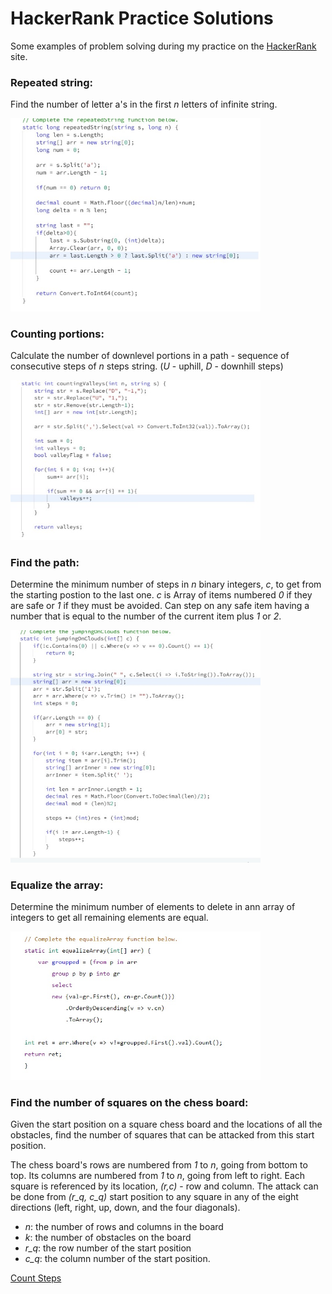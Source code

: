 # HackerRank Practice Solutions

Some examples of problem solving during my practice on the [HackerRank](https://www.hackerrank.com) site.


### Repeated string:
Find the number of letter a's in the first *n* letters of infinite string.

<img src="solutions/ex1.jpg" alt="Repeated String" width="400"/>

### Counting portions: 
Calculate the number of downlevel portions in a path - sequence of consecutive steps of *n* steps string.
(*U* - uphill, *D* - downhill steps)

<img src="solutions/ex2.jpg" alt="Counting Portions" width="400"/>

### Find the path:
Determine the minimum number of steps in *n* binary integers, *c*, to get from the starting postion to the last one.
*c* is Array of items numbered *0* if they are safe or *1* if they must be avoided.
Can step on any safe item having a number that is equal to the number of the current item plus *1* or *2*.

<img src="solutions/ex3.jpg" alt="Find Path" width="400"/>

### Equalize the array:
Determine the minimum number of elements to delete in ann array of integers to get all remaining elements are equal.

<img src="solutions/ex4.jpg" alt="Equalizer" width="400"/>

### Find the number of squares on the chess board:
Given the start position on a square chess board and the locations of all the obstacles, find the number of squares that can be attacked from this start position.

The chess board's rows are numbered from *1* to *n*, going from bottom to top. Its columns are numbered from *1* to *n*, going from left to right. 
Each square is referenced by its location, *(r,c)* - row and column.
The attack can be done from *(r_q, c_q)* start position to any square in any of the eight directions (left, right, up, down, and the four diagonals).
- *n*: the number of rows and columns in the board
- *k*: the number of obstacles on the board
- *r_q*: the row number of the start position
- *c_q*: the column number of the start position.

[Count Steps](solutions/countSteps.cs)

